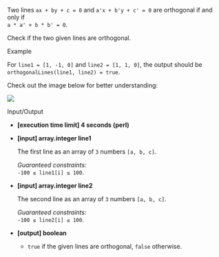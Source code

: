 
Two  lines  `ax + by + c = 0`  and  `a'x + b'y + c' = 0`  are orthogonal if and only if  
`a * a' + b * b' = 0`.

Check if the two given lines are orthogonal.

Example

For  `line1 = [1, -1, 0]`  and  `line2 = [1, 1, 0]`, the output should be  
`orthogonalLines(line1, line2) = true`.

Check out the image below for better understanding:

![](https://codesignal.s3.amazonaws.com/tasks/orthogonalLines/img/example.png?_tm=1551538529207)

Input/Output

-   **[execution time limit] 4 seconds (perl)**
    
-   **[input] array.integer line1**
    
    The first line as an array of  `3`  numbers  `[a, b, c]`.
    
    _Guaranteed constraints:_  
    `-100 ≤ line1[i] ≤ 100`.
    
-   **[input] array.integer line2**
    
    The second line as an array of  `3`  numbers  `[a, b, c]`.
    
    _Guaranteed constraints:_  
    `-100 ≤ line2[i] ≤ 100`.
    
-   **[output] boolean**
    
    -   `true`  if the given lines are orthogonal,  `false`  otherwise.